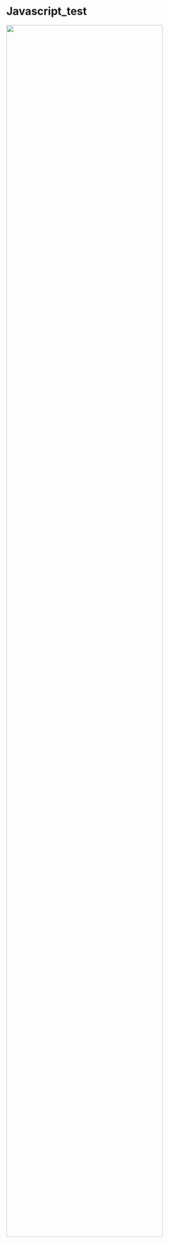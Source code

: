 # Javascript_test

<div>
<img src="https://user-images.githubusercontent.com/45477679/65834864-3affac80-e31a-11e9-869b-5e754a4c9a6b.png" width="90%"></img>
<div>

